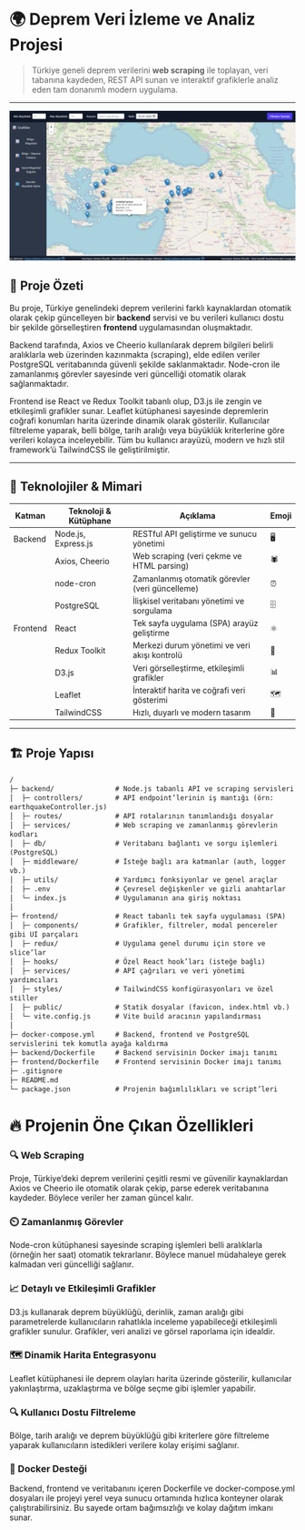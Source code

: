 # 🌍 Deprem Veri İzleme ve Analiz Projesi

> Türkiye geneli deprem verilerini **web scraping** ile toplayan, veri tabanına kaydeden, REST API sunan ve interaktif grafiklerle analiz eden tam donanımlı modern uygulama.

---

![Proje Görseli](img/Proje1.png)


## 🚀 Proje Özeti

Bu proje, Türkiye genelindeki deprem verilerini farklı kaynaklardan otomatik olarak çekip güncelleyen bir **backend** servisi ve bu verileri kullanıcı dostu bir şekilde görselleştiren **frontend** uygulamasından oluşmaktadır.  

Backend tarafında, Axios ve Cheerio kullanılarak deprem bilgileri belirli aralıklarla web üzerinden kazınmakta (scraping), elde edilen veriler PostgreSQL veritabanında güvenli şekilde saklanmaktadır. Node-cron ile zamanlanmış görevler sayesinde veri güncelliği otomatik olarak sağlanmaktadır.  

Frontend ise React ve Redux Toolkit tabanlı olup, D3.js ile zengin ve etkileşimli grafikler sunar. Leaflet kütüphanesi sayesinde depremlerin coğrafi konumları harita üzerinde dinamik olarak gösterilir. Kullanıcılar filtreleme yaparak, belli bölge, tarih aralığı veya büyüklük kriterlerine göre verileri kolayca inceleyebilir. Tüm bu kullanıcı arayüzü, modern ve hızlı stil framework’ü TailwindCSS ile geliştirilmiştir.

---

## 🧩 Teknolojiler & Mimari

| Katman       | Teknoloji & Kütüphane            | Açıklama                                       | Emoji  |
|--------------|---------------------------------|------------------------------------------------|--------|
| Backend      | Node.js, Express.js              | RESTful API geliştirme ve sunucu yönetimi       | 🖥️     |
|              | Axios, Cheerio                  | Web scraping (veri çekme ve HTML parsing)       | 🕷️     |
|              | node-cron                      | Zamanlanmış otomatik görevler (veri güncelleme) | ⏰     |
|              | PostgreSQL                     | İlişkisel veritabanı yönetimi ve sorgulama      | 🗄️     |
| Frontend     | React                         | Tek sayfa uygulama (SPA) arayüz geliştirme      | ⚛️     |
|              | Redux Toolkit                 | Merkezi durum yönetimi ve veri akışı kontrolü    | 🔄     |
|              | D3.js                        | Veri görselleştirme, etkileşimli grafikler       | 📊     |
|              | Leaflet                      | İnteraktif harita ve coğrafi veri gösterimi      | 🗺️     |
|              | TailwindCSS                  | Hızlı, duyarlı ve modern tasarım                  | 🎨     |

---

## 🏗️ Proje Yapısı

```plaintext
/
├─ backend/               # Node.js tabanlı API ve scraping servisleri
│  ├─ controllers/        # API endpoint’lerinin iş mantığı (örn: earthquakeController.js)
│  ├─ routes/             # API rotalarının tanımlandığı dosyalar
│  ├─ services/           # Web scraping ve zamanlanmış görevlerin kodları
│  ├─ db/                 # Veritabanı bağlantı ve sorgu işlemleri (PostgreSQL)
│  ├─ middleware/         # İsteğe bağlı ara katmanlar (auth, logger vb.)
│  ├─ utils/              # Yardımcı fonksiyonlar ve genel araçlar
│  ├─ .env                # Çevresel değişkenler ve gizli anahtarlar
│  └─ index.js            # Uygulamanın ana giriş noktası
│
├─ frontend/              # React tabanlı tek sayfa uygulaması (SPA)
│  ├─ components/         # Grafikler, filtreler, modal pencereler gibi UI parçaları
│  ├─ redux/              # Uygulama genel durumu için store ve slice’lar
│  ├─ hooks/              # Özel React hook’ları (isteğe bağlı)
│  ├─ services/           # API çağrıları ve veri yönetimi yardımcıları
│  ├─ styles/             # TailwindCSS konfigürasyonları ve özel stiller
│  ├─ public/             # Statik dosyalar (favicon, index.html vb.)
│  └─ vite.config.js      # Vite build aracının yapılandırması
│
├─ docker-compose.yml     # Backend, frontend ve PostgreSQL servislerini tek komutla ayağa kaldırma
├─ backend/Dockerfile     # Backend servisinin Docker imajı tanımı
├─ frontend/Dockerfile    # Frontend servisinin Docker imajı tanımı
├─ .gitignore
├─ README.md
└─ package.json           # Projenin bağımlılıkları ve script’leri
```

# 🔥 Projenin Öne Çıkan Özellikleri

### 🔍 Web Scraping  
Proje, Türkiye’deki deprem verilerini çeşitli resmi ve güvenilir kaynaklardan Axios ve Cheerio ile otomatik olarak çekip, parse ederek veritabanına kaydeder. Böylece veriler her zaman güncel kalır.

### ⏲️ Zamanlanmış Görevler  
Node-cron kütüphanesi sayesinde scraping işlemleri belli aralıklarla (örneğin her saat) otomatik tekrarlanır. Böylece manuel müdahaleye gerek kalmadan veri güncelliği sağlanır.

### 📈 Detaylı ve Etkileşimli Grafikler  
D3.js kullanarak deprem büyüklüğü, derinlik, zaman aralığı gibi parametrelerde kullanıcıların rahatlıkla inceleme yapabileceği etkileşimli grafikler sunulur. Grafikler, veri analizi ve görsel raporlama için idealdir.

### 🗺️ Dinamik Harita Entegrasyonu  
Leaflet kütüphanesi ile deprem olayları harita üzerinde gösterilir, kullanıcılar yakınlaştırma, uzaklaştırma ve bölge seçme gibi işlemler yapabilir.

### 🔍 Kullanıcı Dostu Filtreleme  
Bölge, tarih aralığı ve deprem büyüklüğü gibi kriterlere göre filtreleme yaparak kullanıcıların istedikleri verilere kolay erişimi sağlanır.

### 🐳 Docker Desteği  
Backend, frontend ve veritabanını içeren Dockerfile ve docker-compose.yml dosyaları ile projeyi yerel veya sunucu ortamında hızlıca konteyner olarak çalıştırabilirsiniz. Bu sayede ortam bağımsızlığı ve kolay dağıtım imkanı sunar.



